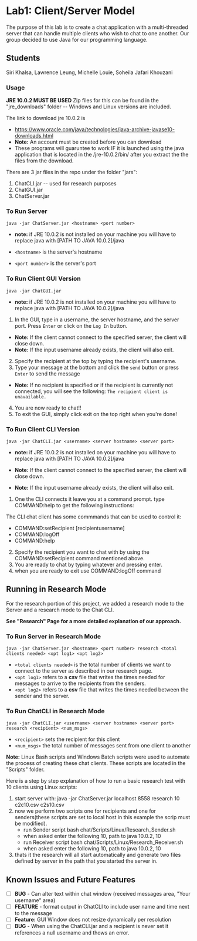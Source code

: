 # Lab1: Client/Server Model
The purpose of this lab is to create a chat application with a multi-threaded server that can handle multiple clients 
who wish to chat to one another. Our group decided to use Java for our programming language.

## Students
Siri Khalsa, Lawrence Leung, Michelle Louie, Soheila Jafari Khouzani

### Usage
**JRE 10.0.2 MUST BE USED**
Zip files for this can be found in the "jre_downloads" folder -- Windows and Linux 
versions are included.

The link to download jre 10.0.2 is
- https://www.oracle.com/java/technologies/java-archive-javase10-downloads.html
- **Note:**  An account must be created before you can download 
- These programs will guaruntee to work IF it is launched using the java application that is located in the /jre-10.0.2/bin/ after you extract the the files from the download.

There are 3 jar files in the repo under the folder "jars":
1. ChatCLI.jar -- used for research purposes
2. ChatGUI.jar
3. ChatServer.jar

### To Run Server
`java -jar ChatServer.jar <hostname> <port number>`
- **note:** if JRE 10.0.2 is not installed on your machine you will have to replace java with [PATH TO JAVA 10.0.2]/java  

- `<hostname>` is the server's hostname
- `<port number>` is the server's port

### To Run Client GUI Version
`java -jar ChatGUI.jar`
- **note:** if JRE 10.0.2 is not installed on your machine you will have to replace java with [PATH TO JAVA 10.0.2]/java  

1. In the GUI, type in a username, the server hostname, and the server port. 
Press `Enter` or click on the `Log In` button.
- **Note:** If the client cannot connect to the specified server, the client will close down.
- **Note:** If the input username already exists, the client will also exit.
2. Specify the recipient at the top by typing the recipient's username.
3. Type your message at the bottom and click the `send` button or press `Enter` to send the message
- **Note:** If no recipient is specified or if the recipient is currently not connected, you will see the following:
`The recipient client is unavailable.`
4. You are now ready to chat!!
5. To exit the GUI, simply click exit on the top right when you're done!

### To Run Client CLI Version
`java -jar ChatCLI.jar <username> <server hostname> <server port>`
- **note:** if JRE 10.0.2 is not installed on your machine you will have to replace java with [PATH TO JAVA 10.0.2]/java  

- **Note:** If the client cannot connect to the specified server, the client will close down.
- **Note:** If the input username already exists, the client will also exit.

1. One the CLI connects it leave you at a command prompt. type COMMAND:help to get the following instructions:

The CLI chat client has some commmands that can be used to control it:

- COMMAND:setRecipient [recipientusername]
- COMMAND:logOff
- COMMAND:help

2. Specify the recipient you want to chat with by using the COMMAND:setRecipient command mentioned above.
3. You are ready to chat by typing whatever and pressing enter.
4. when you are ready to exit use COMMAND:logOff command

## Running in Research Mode
For the research portion of this project, we added a research mode to the Server and a research mode to the Chat CLI. 

**See "Research" Page for a more detailed explanation of our approach.**

### To Run Server in Research Mode
`java -jar ChatServer.jar <hostname> <port number> research <total clients needed> <opt log1> <opt log2>`
- `<total clients needed>` is the total number of clients we want to connect to the server as described in our research page.
- `<opt log1>` refers to a **csv** file that writes the times needed for messages to arrive to the recipients from the senders. 
- `<opt log2>` refers to a **csv** file that writes the times needed between the sender and the server.  

### To Run ChatCLI in Research Mode
`java -jar ChatCLI.jar <username> <server hostname> <server port> research <recipient> <num_msgs>`

- `<recipient>` sets the recipient for this client
- `<num_msgs>` the total number of messages sent from one client to another

**Note:** Linux Bash scripts and Windows Batch scripts were used to automate the process of creating these chat clients.
These scripts are located in the "Scripts" folder.

Here is a step by step explanation of how to run a basic research test with 10 clients using Linux scripts:

1. start server with: java -jar ChatServer.jar localhost 8558 research 10 c2c10.csv c2s10.csv
2. now we perform two scripts one for recipients and one for senders(these scripts are set to local host in this example the scrip must be modified).
    - run Sender script bash chat/Scripts/Linux/Research_Sender.sh 
    - when asked enter the following 10, path to java 10.0.2, 10
    - run Receiver script bash chat/Scripts/Linux/Research_Receiver.sh 
    - when asked enter the following 10, path to java 10.0.2, 10
3. thats it the research will all start automatically and generate two files defined by server in the path that you started the server in.

## Known Issues and Future Features
- [ ] **BUG** - Can alter text within chat window (received messages area, "Your username" area)
- [ ] **FEATURE** - format output in ChatCLI to include user name and time next to the message
- [ ] **Feature:** GUI Window does not resize dynamically per resolution  
- [ ] **BUG** - When using the ChatCLI.jar and a recipient is never set it references a null username and thows an error.